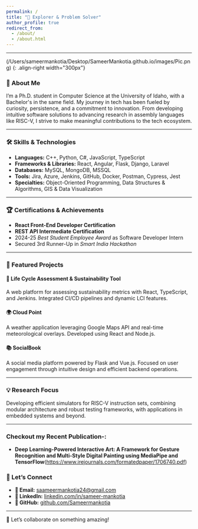 ```yaml
---
permalink: /
title: "🚀 Explorer & Problem Solver"
author_profile: true
redirect_from: 
  - /about/
  - /about.html
---
```

---
(/Users/sameermankotia/Desktop/SameerMankotia.github.io/images/Pic.png) {: .align-right width="300px"}
### 📜 About Me

I’m a Ph.D. student in Computer Science at the University of Idaho, with a Bachelor's in the same field. My journey in tech has been fueled by curiosity, persistence, and a commitment to innovation. From developing intuitive software solutions to advancing research in assembly languages like RISC-V, I strive to make meaningful contributions to the tech ecosystem.  

---

### 🛠️ Skills & Technologies  

- **Languages:** C++, Python, C#, JavaScript, TypeScript  
- **Frameworks & Libraries:** React, Angular, Flask, Django, Laravel  
- **Databases:** MySQL, MongoDB, MSSQL  
- **Tools:** Jira, Azure, Jenkins, GitHub, Docker, Postman, Cypress, Jest  
- **Specialties:** Object-Oriented Programming, Data Structures & Algorithms, GIS & Data Visualization  

---

### 🏆 Certifications & Achievements  

- **React Front-End Developer Certification**  
- **REST API Intermediate Certification**  
- 2024-25 *Best Student Employee Award* as Software Developer Intern  
- Secured 3rd Runner-Up in *Smart India Hackathon*  

---

### 📘 Featured Projects  

#### 🌿 **Life Cycle Assessment & Sustainability Tool**  
A web platform for assessing sustainability metrics with React, TypeScript, and Jenkins. Integrated CI/CD pipelines and dynamic LCI features.  

#### 🌍 **Cloud Point**  
A weather application leveraging Google Maps API and real-time meteorological overlays. Developed using React and Node.js.  

#### 📚 **SocialBook**  
A social media platform powered by Flask and Vue.js. Focused on user engagement through intuitive design and efficient backend operations.  

---

### 💡 Research Focus  

Developing efficient simulators for RISC-V instruction sets, combining modular architecture and robust testing frameworks, with applications in embedded systems and beyond.  

---
### Checkout my Recent Publication-:
- **Deep Learning-Powered Interactive Art: A Framework for Gesture Recognition and Multi-Style Digital Painting using MediaPipe and TensorFlow**(https://www.irejournals.com/formatedpaper/1706740.pdf)

### 🤝 Let’s Connect  

- **📧 Email:** [saameermankotia24@gmail.com](mailto:saameermankotia24@gmail.com)  
- **💼 LinkedIn:** [linkedin.com/in/sameer-mankotia](#)  
- **🔗 GitHub:** [github.com/Sameermankotia](#)  

---

🎉 Let’s collaborate on something amazing!
